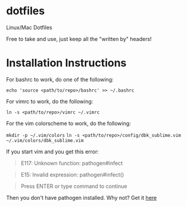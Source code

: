 dotfiles
========

Linux/Mac Dotfiles

Free to take and use, just keep all the "written by" headers!

Installation Instructions
========================

For bashrc to work, do one of the following:

`echo 'source <path/to/repo>/bashrc' >> ~/.bashrc`

For vimrc to work, do the following:

`ln -s <path/to/repo>/vimrc ~/.vimrc`

For the vim colorscheme to work, do the following:

`mkdir -p ~/.vim/colors`
`ln -s <path/to/repo>/config/dbk_sublime.vim ~/.vim/colors/dbk_sublime.vim`

If you start vim and you get this error:
> E117: Unknown function: pathogen#infect

> E15: Invalid expression: pathogen#infect()

> Press ENTER or type command to continue

Then you don't have pathogen installed. Why not? Get it [here](https://github.com/tpope/vim-pathogen)
